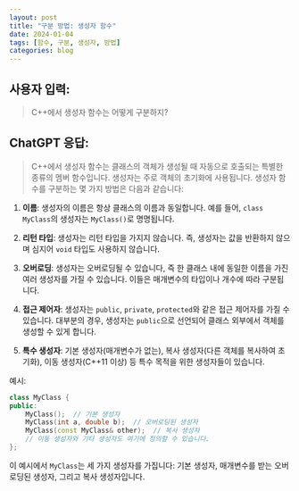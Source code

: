 ```yaml
---
layout: post
title: "구분 방법: 생성자 함수"
date: 2024-01-04
tags: [함수, 구분, 생성자, 방법]
categories: blog
---
```


## 사용자 입력:
> C++에서 생성자 함수는 어떻게 구분하지?

## ChatGPT 응답:
> C++에서 생성자 함수는 클래스의 객체가 생성될 때 자동으로 호출되는 특별한 종류의 멤버 함수입니다. 생성자는 주로 객체의 초기화에 사용됩니다. 생성자 함수를 구분하는 몇 가지 방법은 다음과 같습니다:

1. **이름**: 생성자의 이름은 항상 클래스의 이름과 동일합니다. 예를 들어, `class MyClass`의 생성자는 `MyClass()`로 명명됩니다.

2. **리턴 타입**: 생성자는 리턴 타입을 가지지 않습니다. 즉, 생성자는 값을 반환하지 않으며 심지어 `void` 타입도 사용하지 않습니다.

3. **오버로딩**: 생성자는 오버로딩될 수 있습니다, 즉 한 클래스 내에 동일한 이름을 가진 여러 생성자를 가질 수 있습니다. 이들은 매개변수의 타입이나 개수에 따라 구분됩니다.

4. **접근 제어자**: 생성자는 `public`, `private`, `protected`와 같은 접근 제어자를 가질 수 있습니다. 대부분의 경우, 생성자는 `public`으로 선언되어 클래스 외부에서 객체를 생성할 수 있게 합니다.

5. **특수 생성자**: 기본 생성자(매개변수가 없는), 복사 생성자(다른 객체를 복사하여 초기화), 이동 생성자(C++11 이상) 등 특수 목적을 위한 생성자들이 있습니다.

예시:

```cpp
class MyClass {
public:
    MyClass();  // 기본 생성자
    MyClass(int a, double b);  // 오버로딩된 생성자
    MyClass(const MyClass& other);  // 복사 생성자
    // 이동 생성자와 기타 생성자도 여기에 정의할 수 있습니다.
};
```

이 예시에서 `MyClass`는 세 가지 생성자를 가집니다: 기본 생성자, 매개변수를 받는 오버로딩된 생성자, 그리고 복사 생성자입니다.

